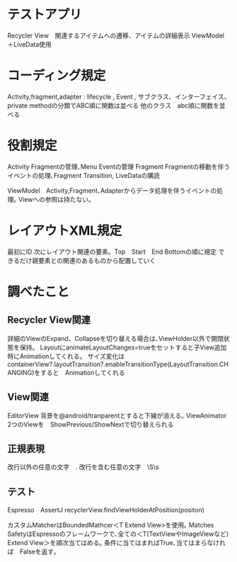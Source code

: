 # テストアプリ
Recycler View　関連するアイテムへの遷移、アイテムの詳細表示
ViewModel＋LiveData使用

# コーディング規定
Activity,fragment,adapter : lifecycle , Event , サブクラス、インターフェイス、private methodの分類でABC順に関数は並べる
他のクラス　abc順に関数を並べる


# 役割規定
Activity Fragmentの管理､Menu Eventの管理
Fragment Fragmentの移動を伴うイベントの処理､Fragment Transition,
LiveDataの購読

ViewModel　Activity,Fragment､Adapterからデータ処理を伴うイベントの処理｡
          Viewへの参照は持たない｡

# レイアウトXML規定
最初にID
次にレイアウト関連の要素。Top　Start　End Bottomの順に規定
できるだけ親要素との関連のあるものから配置していく

# 調べたこと
## Recycler View関連
詳細のViewのExpand、Collapseを切り替える場合は､ViewHolder以外で開閉状態を保持。
LayoutにanimateLayoutChanges=trueをセットすると子View追加時にAnimationしてくれる。
サイズ変化はcontainerView?.layoutTransition?.enableTransitionType(LayoutTransition.CHANGING)をすると　Animationしてくれる

## View関連
EditorView
背景を@android/tranparentとすると下線が消える｡
ViewAnimator
2つのViewを　ShowPrevious/ShowNextで切り替えられる
## 正規表現
改行以外の任意の文字　.
改行を含む任意の文字　\S\s
## テスト
Espresso　AssertJ
recyclerView.findViewHolderAtPosition(positon)

カスタムMatcherはBoundedMathcer＜T Extend View>を使用｡
Matches SafetyはEspressoのフレームワークで､全ての＜T(TextViewやImageViewなど) Extend View＞を順次当てはめる｡
条件に当てはまればTrue､当てはまらなければ　Falseを返す｡
